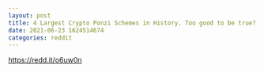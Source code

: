 ```yaml
--- 
layout: post 
title: 4 Largest Crypto Ponzi Schemes in History. Too good to be true? Stay Out 
date: 2021-06-23 1624514674 
categories: reddit 
--- 
```

https://redd.it/o6uw0n